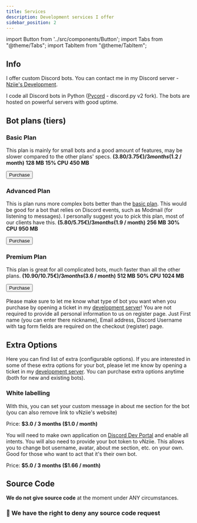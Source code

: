```yaml
---
title: Services
description: Development services I offer
sidebar_position: 2
---
```


import Button from '../src/components/Button';
import Tabs from "@theme/Tabs";
import TabItem from "@theme/TabItem";

## Info
I offer custom Discord bots. You can contact me in my Discord server - [Nziie's Development](/discord.html). 

I code all Discord bots in Python ([Pycord](https://pycord.dev) - discord.py v2 fork). The bots are hosted on powerful servers with good uptime.

## Bot plans (tiers)
### Basic Plan
This plan is mainly for small bots and a good amount of features, may be slower compared to the other plans' specs.
<Tabs>
  <TabItem value="_price" label="Price" default>
    <strong>($3.80/3.75€) / 3 months ($1.2 / month)</strong>
  </TabItem>
  <TabItem value="_ram" label="RAM">
    <strong>128 MB</strong>
  </TabItem>
  <TabItem value="_cpu" label="CPU %">
    <strong>15% CPU</strong>
  </TabItem>
  <TabItem value="_disk" label="Disk Space">
    <strong>450 MB</strong>
  </TabItem>
</Tabs>

<div className="pyc-hero__actions">
  <Button link="https://client.pinghost-v2.pinglik.eu/index.php?rp=/store/vnziie/discord-bot-basic" class="basicplanbutton">Purchase</Button>
</div>

### Advanced Plan
This is plan runs more complex bots better than the [basic plan](#basic-plan). This would be good for a bot that relies on Discord events, such as Modmail (for listening to messages). I personally suggest you to pick this plan, most of our clients have this.
<Tabs>
  <TabItem value="_price" label="Price" default>
    <strong>($5.80/5.75€)/ 3 months ($1.9 / month)</strong>
  </TabItem>
  <TabItem value="_ram" label="RAM">
    <strong>256 MB</strong>
  </TabItem>
  <TabItem value="_cpu" label="CPU %">
    <strong>30% CPU</strong>
  </TabItem>
  <TabItem value="_disk" label="Disk Space">
    <strong>950 MB</strong>
  </TabItem>
</Tabs>

<div className="pyc-hero__actions">
  <Button link="https://client.pinghost-v2.pinglik.eu/index.php?rp=/store/vnziie/discord-bot-advanced">Purchase</Button>
</div>

### Premium Plan
This plan is great for all complicated bots, much faster than all the other plans.
<Tabs>
  <TabItem value="_price" label="Price" default>
    <strong>($10.90/10.75€) / 3 months ($3.6 / month)</strong>
  </TabItem>
  <TabItem value="_ram" label="RAM">
    <strong>512 MB</strong>
  </TabItem>
  <TabItem value="_cpu" label="CPU %">
    <strong>50% CPU</strong>
  </TabItem>
  <TabItem value="_disk" label="Disk Space">
    <strong>1024 MB</strong>
  </TabItem>
</Tabs>

<div className="pyc-hero__actions">
  <Button link="https://client.pinghost-v2.pinglik.eu/index.php?rp=/store/vnziie/discord-bot-premium">Purchase</Button>
</div>
<br/>

<div className="box yellow animation no-background">
Please make sure to let me know what type of bot you want when you purchase by opening a ticket in my <a href="https://discord.com/b9GPHgJ6TK" className="discord-link">development server</a>! You are not required to provide all personal information to us on register page. Just First name (you can enter there nickname), Email address, Discord Username with tag form fields are required on the checkout (register) page.
</div>


## Extra Options
Here you can find list of extra (configurable options). If you are interested in some of these extra options for your bot, please let me know by opening a ticket in my [development server](/discord.html). You can purchase extra options anytime (both for new and existing bots).

### White labelling 
<Tabs>
  <TabItem value="_custom-about-me" label="Custom About Me section" default>
    <p>With this, you can set your custom message in about me section for the bot (you can also remove link to vNziie's website)</p>
    <p>Price: <strong>$3.0 / 3 months ($1.0 / month)</strong></p>
  </TabItem>
  <TabItem value="_whitelabel" label="Whitelabel bot (own application)" default>
    <p>You will need to make own application on <a href="https://discord.com/developers/applications">Discord Dev Portal</a> and enable all intents. You will also need to provide your bot token to vNziie. This allows you to change bot username, avatar, about me section, etc. on your own. Good for those who want to act that it's their own bot.</p>
  <p>Price: <strong>$5.0 / 3 months ($1.66 / month)</strong></p>
  </TabItem>  
</Tabs>

## Source Code
__We do not give source code__ at the moment under ANY circumstances.


<h3>🛑 We have the right to deny any source code request</h3>
